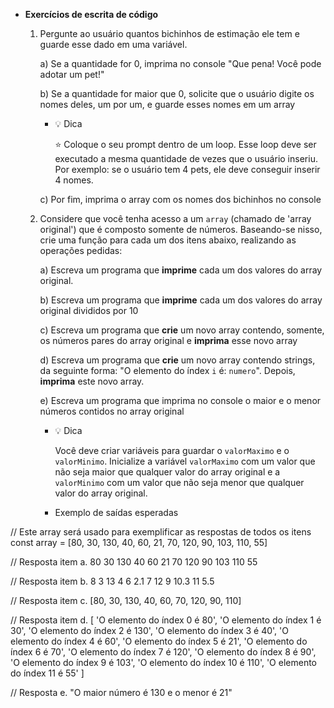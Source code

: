 - **Exercícios de escrita de código**
    1. Pergunte ao usuário quantos bichinhos de estimação ele tem e guarde esse dado em uma variável. 
        
        a) Se a quantidade for 0, imprima no console "Que pena! Você pode adotar um pet!"
        
        b) Se a quantidade for maior que 0, solicite que o usuário digite os nomes deles, um por um, e guarde esses nomes em um array
        
        - 💡 Dica
            
            <aside>
            ⭐ Coloque o seu prompt dentro de um loop. Esse loop deve ser executado a mesma quantidade de vezes que o usuário inseriu. Por exemplo: se o usuário tem 4 pets, ele deve conseguir inserir 4 nomes.
            
            </aside>
            
        
        c) Por fim, imprima o array com os nomes dos bichinhos no console
        
    2. Considere que você tenha acesso a um `array`  (chamado de 'array original') que é composto somente de números. Baseando-se nisso, crie uma função para cada um dos itens abaixo, realizando as operações pedidas:
        
        a) Escreva um programa que **imprime** cada um dos valores do array original.
        
        b) Escreva um programa que **imprime** cada um dos valores do array original divididos por 10
        
        c) Escreva um programa que **crie** um novo array contendo, somente, os números pares do array original e **imprima** esse novo array
        
        d) Escreva um programa que **crie** um novo array contendo strings, da seguinte forma: "O elemento do índex `i` é: `numero`". Depois, **imprima** este novo array.
        
        e) Escreva um programa que imprima no console o maior e o menor números contidos no array original
        
        - 💡 Dica
            
            Você deve criar variáveis para guardar o `valorMaximo` e o `valorMinimo`. Inicialize a variável `valorMaximo` com um valor que não seja maior que qualquer valor do array original e a `valorMinimo` com um valor que não seja menor que qualquer valor do array original.
            
        - Exemplo de saídas esperadas
        
// Este array será usado para exemplificar as respostas de todos os itens
const array = [80, 30, 130, 40, 60, 21, 70, 120, 90, 103, 110, 55]

// Resposta item a.
80
30
130
40
60
21
70
120
90
103
110
55

// Resposta item b.
8
3 
13
4
6
2.1
7 
12
9
10.3
11 
5.5

// Resposta item c.
[80, 30, 130, 40, 60, 70, 120, 90, 110] 

// Resposta item d.
[ 'O elemento do índex 0 é 80',
  'O elemento do índex 1 é 30',
  'O elemento do índex 2 é 130',
  'O elemento do índex 3 é 40',
  'O elemento do índex 4 é 60',
  'O elemento do índex 5 é 21',
  'O elemento do índex 6 é 70',
  'O elemento do índex 7 é 120',
  'O elemento do índex 8 é 90',
  'O elemento do índex 9 é 103',
  'O elemento do índex 10 é 110',
  'O elemento do índex 11 é 55' ]

// Resposta e.
"O maior número é 130 e o menor é 21"